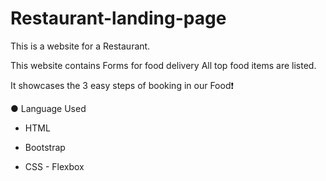 # Restaurant-landing-page

This is a website for a Restaurant.

This website contains Forms for food delivery All top food items are listed.

 It showcases the 3 easy steps of booking in our Food❗

● Language Used

* HTML
  
* Bootstrap
  
* CSS - Flexbox
